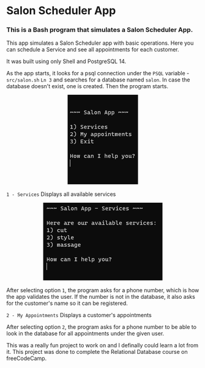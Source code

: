 # Salon Scheduler App

### This is a Bash program that simulates a Salon Scheduler App.

This app simulates a Salon Scheduler app with basic operations. Here you can schedule a Service and see all appointments for each customer.

It was built using only Shell and PostgreSQL 14.

As the app starts, it looks for a psql connection under the `PSQL` variable - `src/salon.sh` `Ln 3` and searches for a database named `salon`. In case the database doesn't exist, one is created. Then the program starts.

<p align="center">
    <img
        src="images/salon-app-main-menu.png"
        alt="Image shows a menu with the options: 1 - Services, 2 - My Appointments, 3 - Exit"
    >
</p>

`1 - Services` Displays all available services

<p align="center">
    <img
        src="images/salon-app-services.png"
        alt="Image shows a menu with the options: 1 - Cut, 2 - Style, 3 - Massage"
    >
</p>

After selecting option `1`, the program asks for a phone number, which is how the app validates the user. If the number is not in the database, it also asks for the customer's name so it can be registered.

`2 - My Appointments` Displays a customer's appointments

After selecting option `2`, the program asks for a phone number to be able to look in the database for all appointments under the given user.



This was a really fun project to work on and I definally could learn a lot from it. This project was done to complete the Relational Database course on freeCodeCamp.